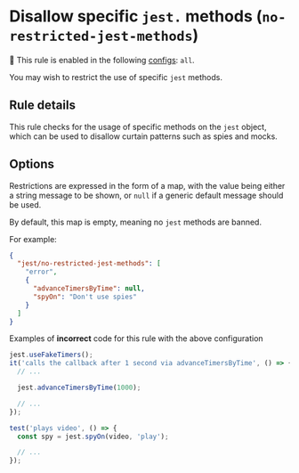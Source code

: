 # Disallow specific `jest.` methods (`no-restricted-jest-methods`)

💼 This rule is enabled in the following
[configs](https://github.com/jest-community/eslint-plugin-jest/blob/main/README.md#shareable-configurations):
`all`.

<!-- end rule header -->

You may wish to restrict the use of specific `jest` methods.

## Rule details

This rule checks for the usage of specific methods on the `jest` object, which
can be used to disallow curtain patterns such as spies and mocks.

## Options

Restrictions are expressed in the form of a map, with the value being either a
string message to be shown, or `null` if a generic default message should be
used.

By default, this map is empty, meaning no `jest` methods are banned.

For example:

```json
{
  "jest/no-restricted-jest-methods": [
    "error",
    {
      "advanceTimersByTime": null,
      "spyOn": "Don't use spies"
    }
  ]
}
```

Examples of **incorrect** code for this rule with the above configuration

```js
jest.useFakeTimers();
it('calls the callback after 1 second via advanceTimersByTime', () => {
  // ...

  jest.advanceTimersByTime(1000);

  // ...
});

test('plays video', () => {
  const spy = jest.spyOn(video, 'play');

  // ...
});
```

